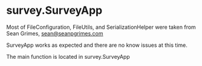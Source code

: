 # survey.SurveyApp

Most of FileConfiguration, FileUtils, and SerializationHelper were taken from Sean Grimes, sean@seanpgrimes.com

SurveyApp works as expected and there are no know issues at this time.

The main function is located in survey.SurveyApp